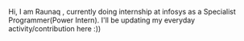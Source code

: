 Hi, I am Raunaq , currently doing internship at infosys as a Specialist Programmer(Power Intern). I'll be updating my everyday activity/contribution here :))
